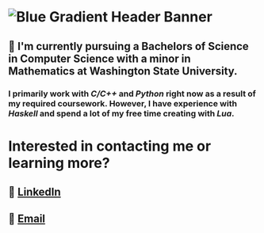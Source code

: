 # ![Blue Gradient Header Banner](https://github.com/Josh-Abbott/Josh-Abbott/assets/122472243/3fc21bf2-c93b-4efe-9664-ea8637d0f207)


## 👋 I'm currently pursuing a Bachelors of Science in Computer Science with a minor in Mathematics at Washington State University.
### I primarily work with _C/C++_ and _Python_ right now as a result of my required coursework. However, I have experience with _Haskell_ and spend a lot of my free time creating with _Lua_.

# Interested in contacting me or learning more?
## 🔗 [LinkedIn](https://www.linkedin.com/in/josh-m-abbott/)
## 📧 [Email](mailto:abbott.m.josh@gmail.com)
